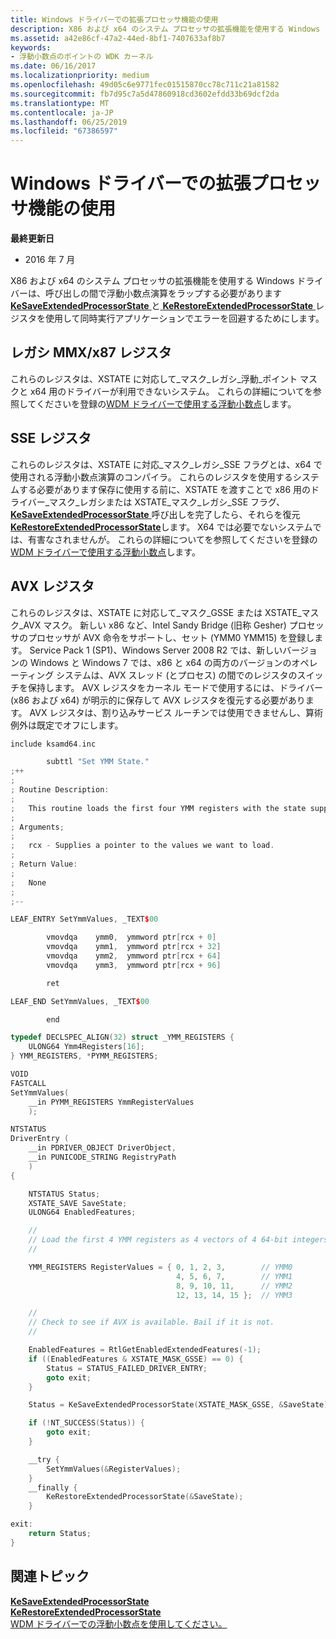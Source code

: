 ```yaml
---
title: Windows ドライバーでの拡張プロセッサ機能の使用
description: X86 および x64 のシステム プロセッサの拡張機能を使用する Windows ドライバーは、同時実行アプリケーションのエラーを回避するために、KeSaveExtendedProcessorState への呼び出しと KeRestoreExtendedProcessorState 間の浮動小数点演算をラップする必要がありますが使用して、レジスタ。
ms.assetid: a42e86cf-47a2-44ed-8bf1-7407633af8b7
keywords:
- 浮動小数点のポイントの WDK カーネル
ms.date: 06/16/2017
ms.localizationpriority: medium
ms.openlocfilehash: 49d05c6e9771fec01515870cc78c711c21a81582
ms.sourcegitcommit: fb7d95c7a5d47860918cd3602efdd33b69dcf2da
ms.translationtype: MT
ms.contentlocale: ja-JP
ms.lasthandoff: 06/25/2019
ms.locfileid: "67386597"
---
```

# <a name="using-extended-processor-features-in-windows-drivers"></a>Windows ドライバーでの拡張プロセッサ機能の使用


**最終更新日**

-   2016 年 7 月

X86 および x64 のシステム プロセッサの拡張機能を使用する Windows ドライバーは、呼び出しの間で浮動小数点演算をラップする必要があります[ **KeSaveExtendedProcessorState** ](https://docs.microsoft.com/windows-hardware/drivers/ddi/content/wdm/nf-wdm-kesaveextendedprocessorstate)と[ **KeRestoreExtendedProcessorState** ](https://docs.microsoft.com/windows-hardware/drivers/ddi/content/wdm/nf-wdm-kerestoreextendedprocessorstate)レジスタを使用して同時実行アプリケーションでエラーを回避するためにします。

## <a name="legacy-mmxx87-registers"></a>レガシ MMX/x87 レジスタ


これらのレジスタは、XSTATE に対応して\_マスク\_レガシ\_浮動\_ポイント マスクと x64 用のドライバーが利用できないシステム。 これらの詳細についてを参照してくださいを登録の[WDM ドライバーで使用する浮動小数点](using-floating-point-or-mmx-in-a-wdm-driver.md)します。

## <a name="sse-registers"></a>SSE レジスタ


これらのレジスタは、XSTATE に対応\_マスク\_レガシ\_SSE フラグとは、x64 で使用される浮動小数点演算のコンパイラ。 これらのレジスタを使用するシステムする必要があります保存に使用する前に、XSTATE を渡すことで x86 用のドライバー\_マスク\_レガシまたは XSTATE\_マスク\_レガシ\_SSE フラグ、 [ **KeSaveExtendedProcessorState** ](https://docs.microsoft.com/windows-hardware/drivers/ddi/content/wdm/nf-wdm-kesaveextendedprocessorstate)呼び出しを完了したら、それらを復元[ **KeRestoreExtendedProcessorState**](https://docs.microsoft.com/windows-hardware/drivers/ddi/content/wdm/nf-wdm-kerestoreextendedprocessorstate)します。 X64 では必要でないシステムでは、有害なされませんが。 これらの詳細についてを参照してくださいを登録の[WDM ドライバーで使用する浮動小数点](using-floating-point-or-mmx-in-a-wdm-driver.md)します。

## <a name="avx-registers"></a>AVX レジスタ


これらのレジスタは、XSTATE に対応して\_マスク\_GSSE または XSTATE\_マスク\_AVX マスク。 新しい x86 など、Intel Sandy Bridge (旧称 Gesher) プロセッサのプロセッサが AVX 命令をサポートし、セット (YMM0 YMM15) を登録します。 Service Pack 1 (SP1)、Windows Server 2008 R2 では、新しいバージョンの Windows と Windows 7 では、x86 と x64 の両方のバージョンのオペレーティング システムは、AVX スレッド (とプロセス) の間でのレジスタのスイッチを保持します。 AVX レジスタをカーネル モードで使用するには、ドライバー (x86 および x64) が明示的に保存して AVX レジスタを復元する必要があります。 AVX レジスタは、割り込みサービス ルーチンでは使用できませんし、算術例外は既定でオフにします。

```cpp
include ksamd64.inc

        subttl "Set YMM State."
;++
;
; Routine Description:
;   
;   This routine loads the first four YMM registers with the state supplied.
;
; Arguments;
;
;   rcx - Supplies a pointer to the values we want to load.
;
; Return Value:
;
;   None
;
;--

LEAF_ENTRY SetYmmValues, _TEXT$00

        vmovdqa    ymm0,  ymmword ptr[rcx + 0]
        vmovdqa    ymm1,  ymmword ptr[rcx + 32]
        vmovdqa    ymm2,  ymmword ptr[rcx + 64]
        vmovdqa    ymm3,  ymmword ptr[rcx + 96]

        ret

LEAF_END SetYmmValues, _TEXT$00

        end
```

```cpp
typedef DECLSPEC_ALIGN(32) struct _YMM_REGISTERS {
    ULONG64 Ymm4Registers[16];
} YMM_REGISTERS, *PYMM_REGISTERS;

VOID
FASTCALL
SetYmmValues(
    __in PYMM_REGISTERS YmmRegisterValues
    );

NTSTATUS
DriverEntry (
    __in PDRIVER_OBJECT DriverObject,
    __in PUNICODE_STRING RegistryPath
    )
{

    NTSTATUS Status;
    XSTATE_SAVE SaveState;
    ULONG64 EnabledFeatures;

    //
    // Load the first 4 YMM registers as 4 vectors of 4 64-bit integers.
    //

    YMM_REGISTERS RegisterValues = { 0, 1, 2, 3,        // YMM0
                                     4, 5, 6, 7,        // YMM1
                                     8, 9, 10, 11,      // YMM2
                                     12, 13, 14, 15 };  // YMM3

    //
    // Check to see if AVX is available. Bail if it is not.
    //

    EnabledFeatures = RtlGetEnabledExtendedFeatures(-1);
    if ((EnabledFeatures & XSTATE_MASK_GSSE) == 0) {
        Status = STATUS_FAILED_DRIVER_ENTRY;
        goto exit;
    }

    Status = KeSaveExtendedProcessorState(XSTATE_MASK_GSSE, &SaveState);

    if (!NT_SUCCESS(Status)) {
        goto exit;
    }

    __try {
        SetYmmValues(&RegisterValues);
    }
    __finally {
        KeRestoreExtendedProcessorState(&SaveState);
    }

exit:
    return Status;
}
```

## <a name="related-topics"></a>関連トピック
[**KeSaveExtendedProcessorState**](https://docs.microsoft.com/windows-hardware/drivers/ddi/content/wdm/nf-wdm-kesaveextendedprocessorstate)  
[**KeRestoreExtendedProcessorState**](https://docs.microsoft.com/windows-hardware/drivers/ddi/content/wdm/nf-wdm-kerestoreextendedprocessorstate)  
[WDM ドライバーでの浮動小数点を使用してください。](using-floating-point-or-mmx-in-a-wdm-driver.md)  



